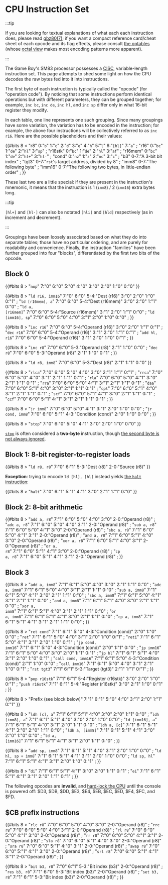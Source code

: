 # CPU Instruction Set

:::tip

If you are looking for textual explanations of what each each instruction does, please read [gbz80(7)](http://rgbds.gbdev.io/docs/gbz80.7); if you want a compact reference card/cheat sheet of each opcode and its flag effects, please consult [the optables](http://gbdev.io/gb-opcodes/optables) (whose [octal view](http://gbdev.io/gb-opcodes/optables/octal) makes most encoding patterns more apparent).

:::

<style>table td { padding: 3px 10px; overflow-wrap: break-word; }</style>

The Game Boy's SM83 processor possesses a <abbr title="Complex Instruction Set Computer">CISC</abbr>, variable-length instruction set.
This page attempts to shed some light on how the CPU decodes the raw bytes fed into it into instructions.

The first byte of each instruction is typically called the "opcode" (for "operation code").
By noticing that some instructions perform identical operations but with different parameters, they can be grouped together; for example, `inc bc`, `inc de`, `inc hl`, and `inc sp` differ only in what 16-bit register they modify.

In each table, one line represents one such grouping.
Since many groupings have some variation, the variation has to be encoded in the instruction; for example, the above four instructions will be collectively referred to as `inc r16`.
Here are the possible placeholders and their values:

{{#bits 8 <
	"r8"      0:"<code>b</code>" 1:"<code>c</code>" 2:"<code>d</code>" 3:"<code>e</code>" 4:"<code>h</code>" 5:"<code>l</code>" 6:"<code>[hl]</code>" 7:"<code>a</code>" ;
	"r16"     0:"<code>bc</code>" 1:"<code>de</code>" 2:"<code>hl</code>" 3:"<code>sp</code>" ;
	"r16stk"  0:"<code>bc</code>" 1:"<code>de</code>" 2:"<code>hl</code>" 3:"<code>af</code>" ;
	"r16mem"  0:"<code>bc</code>" 1:"<code>de</code>" 2:"<code>hl+</code>" 3:"<code>hl-</code>" ;
	"cond"    0:"<code>nz</code>" 1:"<code>z</code>" 2:"<code>nc</code>" 3:"<code>c</code>" ;
	"b3"      0-7:"A 3-bit bit index" ;
	"tgt3"    0-7:"<code>rst</code>'s target address, divided by 8" ;
	"imm8"    0-7:"The following byte" ;
	"imm16"   0-7:"The following two bytes, in little-endian order" ;
}}

These last two are a little special: if they are present in the instruction's mnemonic, it means that the instruction is 1 (`imm8`) / 2 (`imm16`) extra bytes long.

:::tip

`[hl+]` and `[hl-]` can also be notated `[hli]` and `[hld]` respectively (as in **i**ncrement and **d**ecrement).

:::

Groupings have been loosely associated based on what they do into separate tables; those have no particular ordering, and are purely for readability and convenience.
Finally, the instruction "families" have been further grouped into four "blocks", differentiated by the first two bits of the opcode.

## Block 0

{{#bits 8 >
	"<code>nop</code>"  7:"0" 6:"0" 5:"0" 4:"0" 3:"0" 2:"0" 1:"0" 0:"0"
}}

{{#bits 8 >
	"<code>ld r16, imm16</code>"   7:"0" 6:"0" 5-4:"Dest (r16)" 3:"0" 2:"0" 1:"0" 0:"1" ;
	"<code>ld [r16mem], a</code>"  7:"0" 6:"0" 5-4:"Dest (r16mem)" 3:"0" 2:"0" 1:"1" 0:"0" ;
	"<code>ld a, [r16mem]</code>"  7:"0" 6:"0" 5-4:"Source (r16mem)" 3:"1" 2:"0" 1:"1" 0:"0" ;
	"<code>ld [imm16], sp</code>"  7:"0" 6:"0" 5:"0" 4:"0" 3:"1" 2:"0" 1:"0" 0:"0" ;
}}

{{#bits 8 >
	"<code>inc r16</code>"      7:"0" 6:"0" 5-4:"Operand (r16)" 3:"0" 2:"0" 1:"1" 0:"1" ;
	"<code>dec r16</code>"      7:"0" 6:"0" 5-4:"Operand (r16)" 3:"1" 2:"0" 1:"1" 0:"1" ;
	"<code>add hl, r16</code>"  7:"0" 6:"0" 5-4:"Operand (r16)" 3:"1" 2:"0" 1:"0" 0:"1" ;
}}

{{#bits 8 >
	"<code>inc r8</code>"  7:"0" 6:"0" 5-3:"Operand (r8)" 2:"1" 1:"0" 0:"0" ;
	"<code>dec r8</code>"  7:"0" 6:"0" 5-3:"Operand (r8)" 2:"1" 1:"0" 0:"1" ;
}}

{{#bits 8 >
	"<code>ld r8, imm8</code>"  7:"0" 6:"0" 5-3:"Dest (r8)" 2:"1" 1:"1" 0:"0"
}}

{{#bits 8 >
	"<code>rlca</code>"  7:"0" 6:"0" 5:"0" 4:"0" 3:"0" 2:"1" 1:"1" 0:"1" ;
	"<code>rrca</code>"  7:"0" 6:"0" 5:"0" 4:"0" 3:"1" 2:"1" 1:"1" 0:"1" ;
	"<code>rla</code>"   7:"0" 6:"0" 5:"0" 4:"1" 3:"0" 2:"1" 1:"1" 0:"1" ;
	"<code>rra</code>"   7:"0" 6:"0" 5:"0" 4:"1" 3:"1" 2:"1" 1:"1" 0:"1" ;
	"<code>daa</code>"   7:"0" 6:"0" 5:"1" 4:"0" 3:"0" 2:"1" 1:"1" 0:"1" ;
	"<code>cpl</code>"   7:"0" 6:"0" 5:"1" 4:"0" 3:"1" 2:"1" 1:"1" 0:"1" ;
	"<code>scf</code>"   7:"0" 6:"0" 5:"1" 4:"1" 3:"0" 2:"1" 1:"1" 0:"1" ;
	"<code>ccf</code>"   7:"0" 6:"0" 5:"1" 4:"1" 3:"1" 2:"1" 1:"1" 0:"1" ;
}}

{{#bits 8 >
	"<code>jr imm8</code>"        7:"0" 6:"0" 5:"0" 4:"1" 3:"1" 2:"0" 1:"0" 0:"0" ;
	"<code>jr cond, imm8</code>"  7:"0" 6:"0" 5:"1" 4-3:"Condition (cond)" 2:"0" 1:"0" 0:"0" ;
}}

{{#bits 8 >
	"<code>stop</code>"  7:"0" 6:"0" 5:"0" 4:"1" 3:"0" 2:"0" 1:"0" 0:"0"
}}

[`stop`](<#Using the STOP Instruction>) is often considered a **two-byte** instruction, though [the second byte is not always ignored](https://gist.github.com/SonoSooS/c0055300670d678b5ae8433e20bea595#nop-and-stop).

## Block 1: 8-bit register-to-register loads

{{#bits 8 >
	"<code>ld r8, r8</code>"  7:"0" 6:"1" 5-3:"Dest (r8)" 2-0:"Source (r8)"
}}

**Exception**: trying to encode `ld [hl], [hl]` instead yields [the `halt` instruction](<#halt>):

{{#bits 8 >
	"<code>halt</code>"  7:"0" 6:"1" 5:"1" 4:"1" 3:"0" 2:"1" 1:"1" 0:"0"
}}

## Block 2: 8-bit arithmetic

{{#bits 8 >
	"<code>add a, r8</code>"  7:"1" 6:"0" 5:"0" 4:"0" 3:"0" 2-0:"Operand (r8)" ;
	"<code>adc a, r8</code>"  7:"1" 6:"0" 5:"0" 4:"0" 3:"1" 2-0:"Operand (r8)" ;
	"<code>sub a, r8</code>"  7:"1" 6:"0" 5:"0" 4:"1" 3:"0" 2-0:"Operand (r8)" ;
	"<code>sbc a, r8</code>"  7:"1" 6:"0" 5:"0" 4:"1" 3:"1" 2-0:"Operand (r8)" ;
	"<code>and a, r8</code>"  7:"1" 6:"0" 5:"1" 4:"0" 3:"0" 2-0:"Operand (r8)" ;
	"<code>xor a, r8</code>"  7:"1" 6:"0" 5:"1" 4:"0" 3:"1" 2-0:"Operand (r8)" ;
	"<code>or a, r8</code>"   7:"1" 6:"0" 5:"1" 4:"1" 3:"0" 2-0:"Operand (r8)" ;
	"<code>cp a, r8</code>"   7:"1" 6:"0" 5:"1" 4:"1" 3:"1" 2-0:"Operand (r8)" ;
}}

## Block 3

{{#bits 8 >
	"<code>add a, imm8</code>"  7:"1" 6:"1" 5:"0" 4:"0" 3:"0" 2:"1" 1:"1" 0:"0" ;
	"<code>adc a, imm8</code>"  7:"1" 6:"1" 5:"0" 4:"0" 3:"1" 2:"1" 1:"1" 0:"0" ;
	"<code>sub a, imm8</code>"  7:"1" 6:"1" 5:"0" 4:"1" 3:"0" 2:"1" 1:"1" 0:"0" ;
	"<code>sbc a, imm8</code>"  7:"1" 6:"1" 5:"0" 4:"1" 3:"1" 2:"1" 1:"1" 0:"0" ;
	"<code>and a, imm8</code>"  7:"1" 6:"1" 5:"1" 4:"0" 3:"0" 2:"1" 1:"1" 0:"0" ;
	"<code>xor a, imm8</code>"  7:"1" 6:"1" 5:"1" 4:"0" 3:"1" 2:"1" 1:"1" 0:"0" ;
	"<code>or a, imm8</code>"   7:"1" 6:"1" 5:"1" 4:"1" 3:"0" 2:"1" 1:"1" 0:"0" ;
	"<code>cp a, imm8</code>"   7:"1" 6:"1" 5:"1" 4:"1" 3:"1" 2:"1" 1:"1" 0:"0" ;
}}

{{#bits 8 >
	"<code>ret cond</code>"          7:"1" 6:"1" 5:"0" 4-3:"Condition (cond)" 2:"0" 1:"0" 0:"0" ;
	"<code>ret</code>"               7:"1" 6:"1" 5:"0" 4:"0" 3:"1" 2:"0" 1:"0" 0:"1" ;
	"<code>reti</code>"              7:"1" 6:"1" 5:"0" 4:"1" 3:"1" 2:"0" 1:"0" 0:"1" ;
	"<code>jp cond, imm16</code>"    7:"1" 6:"1" 5:"0" 4-3:"Condition (cond)" 2:"0" 1:"1" 0:"0" ;
	"<code>jp imm16</code>"          7:"1" 6:"1" 5:"0" 4:"0" 3:"0" 2:"0" 1:"1" 0:"1" ;
	"<code>jp hl</code>"             7:"1" 6:"1" 5:"1" 4:"0" 3:"1" 2:"0" 1:"0" 0:"1" ;
	"<code>call cond, imm16</code>"  7:"1" 6:"1" 5:"0" 4-3:"Condition (cond)" 2:"1" 1:"0" 0:"0" ;
	"<code>call imm16</code>"        7:"1" 6:"1" 5:"0" 4:"0" 3:"1" 2:"1" 1:"0" 0:"1" ;
	"<code>rst tgt3</code>"          7:"1" 6:"1" 5-3:"Target (tgt3)" 2:"1" 1:"1" 0:"1" ;
}}

{{#bits 8 >
	"<code>pop r16stk</code>"   7:"1" 6:"1" 5-4:"Register (r16stk)" 3:"0" 2:"0" 1:"0" 0:"1" ;
	"<code>push r16stk</code>"  7:"1" 6:"1" 5-4:"Register (r16stk)" 3:"0" 2:"1" 1:"0" 0:"1" ;
}}

{{#bits 8 >
	"Prefix (see block below)"  7:"1" 6:"1" 5:"0" 4:"0" 3:"1" 2:"0" 1:"1" 0:"1"
}}

{{#bits 8 >
	"<code>ldh [c], a</code>"     7:"1" 6:"1" 5:"1" 4:"0" 3:"0" 2:"0" 1:"1" 0:"0" ;
	"<code>ldh [imm8], a</code>"  7:"1" 6:"1" 5:"1" 4:"0" 3:"0" 2:"0" 1:"0" 0:"0" ;
	"<code>ld [imm16], a</code>"  7:"1" 6:"1" 5:"1" 4:"0" 3:"1" 2:"0" 1:"1" 0:"0" ;
	"<code>ldh a, [c]</code>"     7:"1" 6:"1" 5:"1" 4:"1" 3:"0" 2:"0" 1:"1" 0:"0" ;
	"<code>ldh a, [imm8]</code>"  7:"1" 6:"1" 5:"1" 4:"1" 3:"0" 2:"0" 1:"0" 0:"0" ;
	"<code>ld a, [imm16]</code>"  7:"1" 6:"1" 5:"1" 4:"1" 3:"1" 2:"0" 1:"1" 0:"0" ;
}}

{{#bits 8 >
	"<code>add sp, imm8</code>"      7:"1" 6:"1" 5:"1" 4:"0" 3:"1" 2:"0" 1:"0" 0:"0" ;
	"<code>ld hl, sp + imm8</code>"  7:"1" 6:"1" 5:"1" 4:"1" 3:"1" 2:"0" 1:"0" 0:"0" ;
	"<code>ld sp, hl</code>"         7:"1" 6:"1" 5:"1" 4:"1" 3:"1" 2:"0" 1:"0" 0:"1" ;
}}

{{#bits 8 >
	"<code>di</code>"  7:"1" 6:"1" 5:"1" 4:"1" 3:"0" 2:"0" 1:"1" 0:"1" ;
	"<code>ei</code>"  7:"1" 6:"1" 5:"1" 4:"1" 3:"1" 2:"0" 1:"1" 0:"1" ;
}}

The following opcodes are **invalid**, and [hard-lock the CPU](https://gist.github.com/SonoSooS/c0055300670d678b5ae8433e20bea595#opcode-holes-not-implemented-opcodes) until the console is powered off: \$D3, \$DB, \$DD, \$E3, \$E4, \$EB, \$EC, \$ED, \$F4, \$FC, and \$FD.

## \$CB prefix instructions

{{#bits 8 >
	"<code>rlc r8</code>"   7:"0" 6:"0" 5:"0" 4:"0" 3:"0" 2-0:"Operand (r8)" ;
	"<code>rrc r8</code>"   7:"0" 6:"0" 5:"0" 4:"0" 3:"1" 2-0:"Operand (r8)" ;
	"<code>rl r8</code>"    7:"0" 6:"0" 5:"0" 4:"1" 3:"0" 2-0:"Operand (r8)" ;
	"<code>rr r8</code>"    7:"0" 6:"0" 5:"0" 4:"1" 3:"1" 2-0:"Operand (r8)" ;
	"<code>sla r8</code>"   7:"0" 6:"0" 5:"1" 4:"0" 3:"0" 2-0:"Operand (r8)" ;
	"<code>sra r8</code>"   7:"0" 6:"0" 5:"1" 4:"0" 3:"1" 2-0:"Operand (r8)" ;
	"<code>swap r8</code>"  7:"0" 6:"0" 5:"1" 4:"1" 3:"0" 2-0:"Operand (r8)" ;
	"<code>srl r8</code>"   7:"0" 6:"0" 5:"1" 4:"1" 3:"1" 2-0:"Operand (r8)" ;
}}

{{#bits 8 >
	"<code>bit b3, r8</code>"  7:"0" 6:"1" 5-3:"Bit index (b3)" 2-0:"Operand (r8)" ;
	"<code>res b3, r8</code>"  7:"1" 6:"0" 5-3:"Bit index (b3)" 2-0:"Operand (r8)" ;
	"<code>set b3, r8</code>"  7:"1" 6:"1" 5-3:"Bit index (b3)" 2-0:"Operand (r8)" ;
}}
